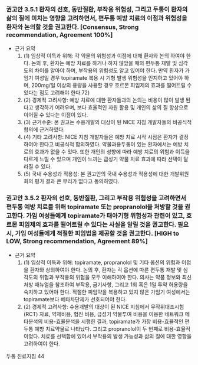 ### 권고안 3.5.1 환자의 선호, 동반질환, 부작용 위험성, 그리고 두통이 환자의 삶의 질에 미치는 영향을 고려하면서, 편두통 예방 치료의 이점과 위험성을 환자와 논의할 것을 권고한다. [Consensus, Strong recommendation, Agreement 100%]

- 근거 요약
    1. (1) 임상적 이득과 위해: 각 약물의 위험성과 이점에 대해 환자와 논의 하여야 한다. 논의 후, 환자는 예방 치료를 하거나 하지 않았을 때의 편두통 재발 및 심각도의 차이를 알아야 하며, 부작용의 위험성도 알고 있어야 한다. 만약 환자가 가임기 여성일 경우 topiramate 복용 시 기형 발생 위험성을 인지하고 있어야 하며, 200mg/일 이상의 용량을 사용할 경우 호르몬 피임제의 효과를 떨어트릴 수 있다는 점도 고려해야 한다.72)
    2. (2) 경제적 고려사항: 예방 치료에 대한 환자들과의 논의는 비용이 많이 발생 된다고 생각하기 어려우며, 보다 효율적인 자원 활용 및 개인의 삶의 질 향상으로 이어질 수 있다는 이점이 있다.
    3. (3) 근거수준: 본 권고는 수용개발의 대상이 된 NICE 지침 개발자들의 비공식적 합의에 근거하였다.
    4. (4) 기타 고려사항: NICE 지침 개발자들은 예방 치료 시작 시점은 환자가 결정하여야 한다고 비공식적 합의하였다. 약물과용두통이 있는 환자에서는 예방 치료의 효과가 없을 수 있다. 또한 개인의 성향에 따라 예방 치료의 위험과 이득을 다르게 느낄 수 있으며 개인이 느끼는 급성기 약물 치료 효과에 따라 선택이 달라질 수 있다.
    5. (5) 국내 수용성과 적용성: 본 권고안의 국내 수용성과 적용성에 대한 개발위원회의 평가 결과 큰 무리가 없다고 동의하였다.

### 권고안 3.5.2 환자의 선호, 동반질환, 그리고 부작용 위험성을 고려하면서 편두통 예방 치료를 위해 topiramate 또는 propranolol을 처방할 것을 권고한다. 가임 여성들에게 topiramate가 태아기형 위험성과 관련이 있고, 호르몬 피임제의 효과를 떨어트릴 수 있다는 사실을 알릴 것을 권고한다. 필요 시, 가임 여성들에게 적절한 피임법을 제공할 것을 권고한다. [HIGH to LOW, Strong recommendation, Agreement 89%]

- 근거 요약
    1. (1) 임상적 이득과 위해: topiramate, propranolol 및 기타 옵션의 위험과 이점을 환자와 상의하여야 한다. 논의 후, 환자는 각 옵션에 따른 편두통 재발 및 심각도의 위험과 부작용의 위험을 모두 이해하여야 한다. 의사는 약품 정보와 최신 처방 매뉴얼을 참조하여 부작용, 금기사항, 그리고 1회 혹은 1일 투약 허용량을 숙지하고 있어야 한다. 적절한 피임약을 복용하고 있지 않은 가임기 여성에서는 topiramate보다 베타차단제가 선호되어야 한다.
    2. (2) 경제적 고려사항: 수용개발의 대상이 된 NICE 지침에서 무작위대조시험(RCT) 자료, 약제비용, 협진 비용, 급성기 약물투여 비용을 이용한 네트워크 메타분석의 비용-효율분석을 시행한 결과, topiramate가 가장 비용-효율적인 편두통 예방 치료약물로 나타났다. 그리고 propranolol이 두 번째로 비용-효율적이었다. 치료를 선택함에 있어서 부작용의 발생 가능성과 삶의 질에 대한 영향을 고려하여야 한다.

두통 진료지침
<PAGE>44